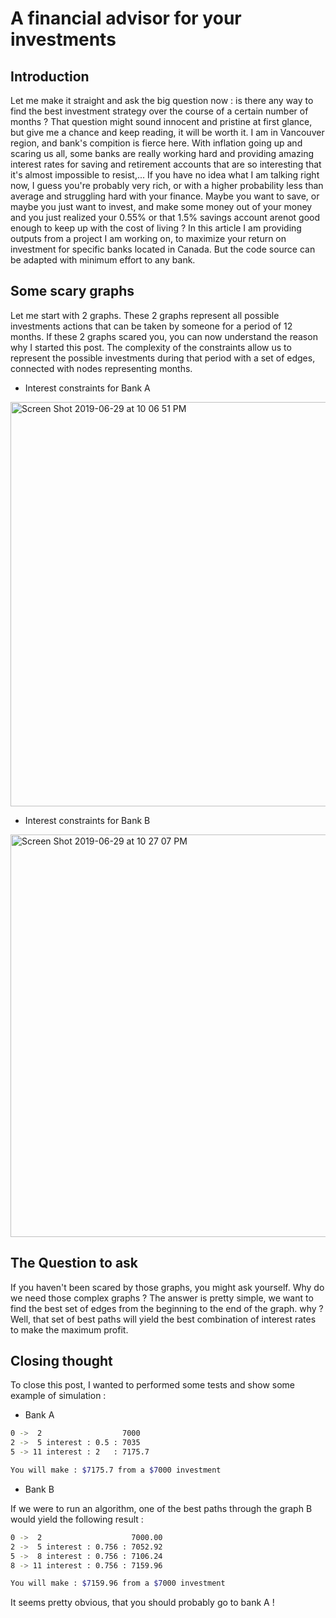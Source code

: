 # A financial advisor for your investments


## Introduction

Let me make it straight and ask the big question now : is there any way to find the best investment strategy over the course
of a certain number of months ?
That question might sound innocent and pristine at first glance, but give me a chance and keep reading,
it will be worth it.
I am in Vancouver region, and bank's compition is fierce here. With inflation going up and scaring us all, some banks
are really working hard and providing amazing interest rates for saving and retirement accounts that are so interesting that
it's almost impossible to resist,... If you have no idea what I am talking right now, I guess you're probably very rich, or
with a higher probability less than average and struggling hard with your finance.
Maybe you want to save, or maybe you just want to invest, and make some money out of your money and you just realized your
0.55% or that 1.5% savings account arenot good enough to keep up with the cost of living ?
In this article I am providing outputs from a project I am working on, to maximize your return on investment for specific banks located in Canada. But the code source can be adapted with minimum effort to any bank.


## Some scary graphs

Let me start with 2 graphs. These 2 graphs represent all possible investments actions that can be taken
by someone for a period of 12 months. If these 2 graphs scared you, you can now understand the reason why I started this 
post. The complexity of the constraints allow us to represent the possible investments during that period
with a set of edges, connected with nodes representing months.

- Interest constraints for Bank A
<img width="647" alt="Screen Shot 2019-06-29 at 10 06 51 PM" src="https://user-images.githubusercontent.com/2589171/60392666-996b8380-9abc-11e9-9cb6-ffc574f7ae11.png">

- Interest constraints for Bank B
<img width="644" alt="Screen Shot 2019-06-29 at 10 27 07 PM" src="https://user-images.githubusercontent.com/2589171/60392690-30384000-9abd-11e9-9da1-7be45b395f6f.png">


## The Question to ask

If you haven't been scared by those graphs, you might ask yourself. Why do we need those complex graphs ?
The answer is pretty simple, we want to find the best set of edges from the beginning to the end of the graph. why ?
Well, that set of best paths will yield the best combination of interest rates to make the maximum profit.

## Closing thought

To close this post, I wanted to performed some tests and show some example of simulation :

- Bank A

```bash
0 ->  2                  7000
2 ->  5 interest : 0.5 : 7035
5 -> 11 interest : 2   : 7175.7

You will make : $7175.7 from a $7000 investment 
```

- Bank B

If we were to run an algorithm, one of the best paths through the graph B would yield the following result :

```bash
0 ->  2                    7000.00
2 ->  5 interest : 0.756 : 7052.92
5 ->  8 interest : 0.756 : 7106.24
8 -> 11 interest : 0.756 : 7159.96

You will make : $7159.96 from a $7000 investment 
```


It seems pretty obvious, that you should probably go to bank A !
